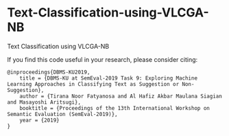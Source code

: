 # Text-Classification-using-VLCGA-NB
Text Classification using VLCGA-NB

If you find this code useful in your research, please consider citing:

    @inproceedings{DBMS-KU2019,
        title = {DBMS-KU at SemEval-2019 Task 9: Exploring Machine Learning Approaches in Classifying Text as Suggestion or Non-Suggestion},
        author = {Tirana Noor Fatyanosa and Al Hafiz Akbar Maulana Siagian and Masayoshi Aritsugi},
        booktitle = {Proceedings of the 13th International Workshop on Semantic Evaluation (SemEval-2019)},
        year = {2019}
    }
